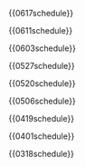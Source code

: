 {{0617schedule}}

{{0611schedule}}

{{0603schedule}}

{{0527schedule}}

{{0520schedule}}

{{0506schedule}}

{{0419schedule}}

{{0401schedule}}

{{0318schedule}}
